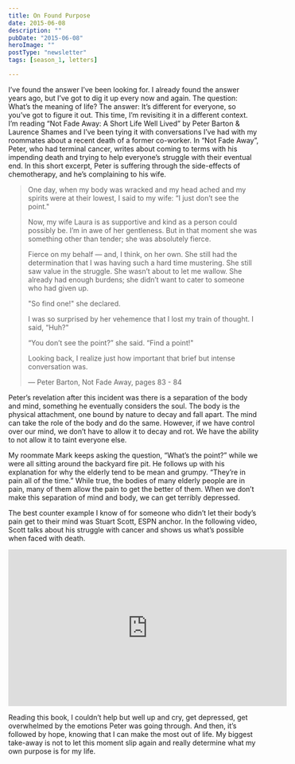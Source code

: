 ```yaml
---
title: On Found Purpose
date: 2015-06-08
description: ""
pubDate: "2015-06-08"
heroImage: ""
postType: "newsletter"
tags: [season_1, letters]

---
```




I’ve found the answer I’ve been looking for. I already found the answer years ago, but I’ve got to dig it up every now and again. The question: What’s the meaning of life? The answer: It’s different for everyone, so you’ve got to figure it out. This time, I’m revisiting it in a different context. I’m reading “Not Fade Away: A Short Life Well Lived” by Peter Barton & Laurence Shames and I’ve been tying it with conversations I’ve had with my roommates about a recent death of a former co-worker. In “Not Fade Away”, Peter, who had terminal cancer, writes about coming to terms with his impending death and trying to help everyone’s struggle with their eventual end. In this short excerpt, Peter is suffering through the side-effects of chemotherapy, and he’s complaining to his wife.

> One day, when my body was wracked and my head ached and my spirits were at their lowest, I said to my wife: “I just don’t see the point."
>
> Now, my wife Laura is as supportive and kind as a person could possibly be. I’m in awe of her gentleness. But in that moment she was something other than tender; she was absolutely fierce.
>
> Fierce on my behalf — and, I think, on her own. She still had the determination that I was having such a hard time mustering. She still saw value in the struggle. She wasn’t about to let me wallow. She already had enough burdens; she didn’t want to cater to someone who had given up.
>
> "So find one!" she declared.
>
> I was so surprised by her vehemence that I lost my train of thought. I said, “Huh?"
>
> “You don’t see the point?” she said. “Find a point!"
>
> Looking back, I realize just how important that brief but intense conversation was.
>
> — Peter Barton, Not Fade Away, pages 83 - 84

Peter’s revelation after this incident was there is a separation of the body and mind, something he eventually considers the soul. The body is the physical attachment, one bound by nature to decay and fall apart. The mind can take the role of the body and do the same. However, if we have control over our mind, we don’t have to allow it to decay and rot. We have the ability to not allow it to taint everyone else.

My roommate Mark keeps asking the question, “What’s the point?” while we were all sitting around the backyard fire pit. He follows up with his explanation for why the elderly tend to be mean and grumpy. “They’re in pain all of the time.” While true, the bodies of many elderly people are in pain, many of them allow the pain to get the better of them. When we don’t make this separation of mind and body, we can get terribly depressed.

The best counter example I know of for someone who didn’t let their body’s pain get to their mind was Stuart Scott, ESPN anchor. In the following video, Scott talks about his struggle with cancer and shows us what’s possible when faced with death.

<iframe width="560" height="315" src="https://www.youtube.com/embed/kOWM_VuxxQ0" frameborder="0" allowfullscreen></iframe>

Reading this book, I couldn’t help but well up and cry, get depressed, get overwhelmed by the emotions Peter was going through. And then, it’s followed by hope, knowing that I can make the most out of life. My biggest take-away is not to let this moment slip again and really determine what my own purpose is for my life.
